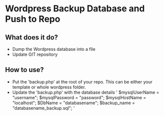 # Wordpress Backup Database and Push to Repo
## What does it do?
- Dump the Wordpress database into a file
- Update GIT repository
## How to use?
- Put the 'backup.php' at the root of your repo. This can be either your template or whole wordpress folder.
- Update the 'backup.php' with the database details
'
$mysqlUserName      = "username";
$mysqlPassword      = "password";
$mysqlHostName      = "localhost";
$DbName             = "databasename";
$backup_name        = "databasename_backup.sql";
'
